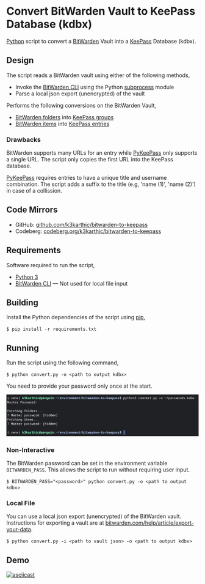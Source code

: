 # Convert BitWarden Vault to KeePass Database (kdbx)

[Python](https://www.python.org/) script to convert a [BitWarden](https://bitwarden.com/) Vault into a [KeePass](https://keepassxc.org/) Database (kdbx).

## Design

The script reads a BitWarden vault using either of the following methods,
* Invoke the [BitWarden CLI](https://bitwarden.com/help/article/cli/) using the Python [subprocess](https://docs.python.org/3/library/subprocess.html) module
* Parse a local json export (unencrypted) of the vault

Performs the following conversions on the BitWarden Vault,
* [BitWarden folders](https://bitwarden.com/help/article/folders/) into [KeePass groups](https://keepassxc.org/docs/KeePassXC_UserGuide.html#_application_layout)
* [BitWarden items](https://bitwarden.com/help/article/managing-items/) into [KeePass entries](https://keepassxc.org/docs/KeePassXC_UserGuide.html#_adding_an_entry)

### Drawbacks

BitWarden supports many URLs for an entry while [PyKeePass](https://github.com/libkeepass/pykeepass#adding-entries) only supports a single URL. The script only copies the first URL into the KeePass database. 

[PyKeePass](https://github.com/libkeepass/pykeepass/blob/master/pykeepass/pykeepass.py#L612) requires entries to have a unique title and username combination. The script adds a suffix to the title (e.g, 'name (1)', 'name (2)') in case of a collission.

## Code Mirrors

* GitHub: [github.com/k3karthic/bitwarden-to-keepass](https://github.com/k3karthic/bitwarden-to-keepass/)
* Codeberg: [codeberg.org/k3karthic/bitwarden-to-keepass](https://codeberg.org/k3karthic/bitwarden-to-keepass/)

## Requirements

Software required to run the script,
* [Python 3](https://www.python.org/download/releases/3.0/)
* [BitWarden CLI](https://bitwarden.com/help/article/cli/) — Not used for local file input

## Building

Install the Python dependencies of the script using [pip](https://pypi.org/project/pip/),
```
$ pip install -r requirements.txt
```

## Running

Run the script using the following command,
```
$ python convert.py -o <path to output kdbx>
```

You need to provide your password only once at the start.

![screenshot of run](assets/screenshot.png)

### Non-Interactive

The BitWarden password can be set in the environment variable `BITWARDEN_PASS`. This allows the script to run without requiring user input.
```
$ BITWARDEN_PASS="<password>" python convert.py -o <path to output kdbx>
```

### Local File

You can use a local json export (unencrypted) of the BitWarden vault. Instructions for exporting a vault are at [bitwarden.com/help/article/export-your-data](https://bitwarden.com/help/article/export-your-data/).
```
$ python convert.py -i <path to vault json> -o <path to output kdbx>
```

## Demo

[![asciicast](https://asciinema.org/a/449042.svg)](https://asciinema.org/a/449042)
